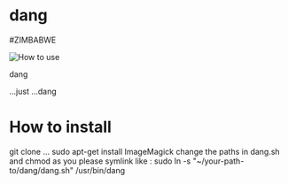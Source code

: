 # dang
#ZIMBABWE

![How to use](https://cloud.githubusercontent.com/assets/17169393/12966127/e7668cbc-d05b-11e5-860d-94ebb16b1edf.gif "Zimbabwe")

dang

...just ...dang

# How to install

git clone ...
sudo apt-get install ImageMagick
change the paths in dang.sh and chmod as you please
symlink like : sudo ln -s "~/your-path-to/dang/dang.sh" /usr/bin/dang
